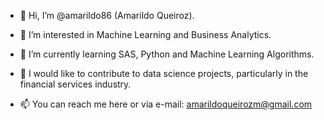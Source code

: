- 👋 Hi, I’m @amarildo86 (Amarildo Queiroz).

- 👀 I’m interested in Machine Learning and Business Analytics.
- 🌱 I’m currently learning SAS, Python and Machine Learning Algorithms.
- 💞️ I would like to contribute to data science projects, particularly in the financial services industry.
- 📫 You can reach me here or via e-mail: amarildoqueirozm@gmail.com

<!---
amarildo86/amarildo86 is a ✨ special ✨ repository because its `README.md` (this file) appears on your GitHub profile.
You can click the Preview link to take a look at your changes.
--->
